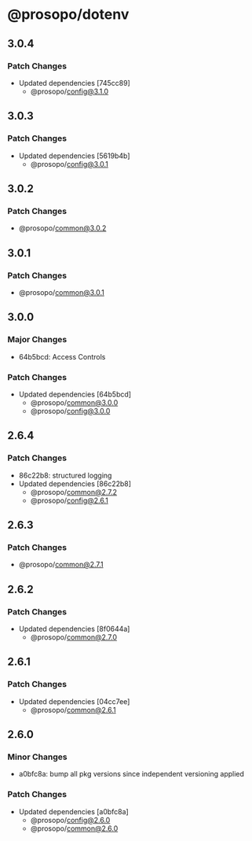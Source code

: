 # @prosopo/dotenv

## 3.0.4
### Patch Changes

- Updated dependencies [745cc89]
  - @prosopo/config@3.1.0

## 3.0.3
### Patch Changes

- Updated dependencies [5619b4b]
  - @prosopo/config@3.0.1

## 3.0.2
### Patch Changes

  - @prosopo/common@3.0.2

## 3.0.1
### Patch Changes

  - @prosopo/common@3.0.1

## 3.0.0
### Major Changes

- 64b5bcd: Access Controls

### Patch Changes

- Updated dependencies [64b5bcd]
  - @prosopo/common@3.0.0
  - @prosopo/config@3.0.0

## 2.6.4
### Patch Changes

- 86c22b8: structured logging
- Updated dependencies [86c22b8]
  - @prosopo/common@2.7.2
  - @prosopo/config@2.6.1

## 2.6.3
### Patch Changes

  - @prosopo/common@2.7.1

## 2.6.2
### Patch Changes

- Updated dependencies [8f0644a]
  - @prosopo/common@2.7.0

## 2.6.1

### Patch Changes

- Updated dependencies [04cc7ee]
  - @prosopo/common@2.6.1

## 2.6.0

### Minor Changes

- a0bfc8a: bump all pkg versions since independent versioning applied

### Patch Changes

- Updated dependencies [a0bfc8a]
  - @prosopo/config@2.6.0
  - @prosopo/common@2.6.0
